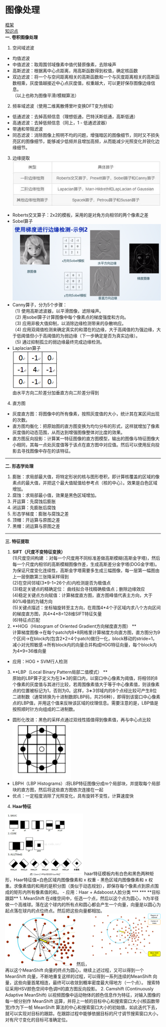 # 图像处理
[框架](https://blog.csdn.net/qq_16481211/article/details/79629794)    
[知识点](https://www.jianshu.com/p/926d6c15dbf9)   
**一.  卷积图像处理**  
1. 空间域滤波
 - 均值滤波
 - 中值滤波：取周围邻域像素中值代替原像素，去除噪声
 - 高斯滤波：根据离中心点距离，用高斯函数得到权值，确定核函数
 - 双边滤波：将一个与空间距离相关的高斯函数和一个与灰度距离相关的高斯函数相乘，灰度值越接近中心点灰度值，权重越大，可以更好保存图像边缘信息。  
（以上也称为图像平滑/模糊算法）
2. 频率域滤波（使用二维离散傅里叶变换DFT变为频域）
 - 低通滤波：去掉高频信息（理想低通，巴特沃斯低通，高斯低通）
 - 高通滤波：去掉低频信息（同上，1 - 低通滤波器）
 - 带通和带阻滤波
 - 同态滤波：消除图像上照明不均的问题，增强暗区的图像细节，同时又不损失亮区的图像细节，能够减少低频并且增加高频，从而能减少光照变化并锐化边缘细节。
3. 边缘提取   
![边缘检测算子分类](./pictures/bianyuantiqu.jpeg "分类")  
 - Roberts交叉算子：2x2的模板，采用的是对角方向相邻的两个像素之差
 - Sobel算子
  ![sobel](./pictures/sobel.png)
 - Canny算子，分为5个步骤：  
（1)  使用高斯滤波器，以平滑图像，滤除噪声。   
（2) 用sobel算子计算图像中每个像素点的梯度强度和方向。   
（3)  应用非极大值抑制，以消除边缘检测带来的杂散响应。   
（4)   应用双阈值检测来确定真实的和潜在的边缘，大于高阈值的为强边缘，大于低阈值但小于高阈值的为弱边缘（下一步确定是否为真实边缘）。   
（5)   通过抑制孤立的弱边缘最终完成边缘检测。
 - Laplacian算子  
  ![laplace](./pictures/laplace.png)  
  由水平方向二阶差分加垂直方向二阶差分得到
4. 直方图
 - 灰度直方图：将图像中的所有像素，按照灰度值的大小，统计其在某区间出现的次数。
 - 直方图均衡化：把原始图的直方图变换为均匀分布的形式，这样就增加了像素灰度值的动态范围，从而达到增强图像整体对比度的效果。
 - 直方图反向投影：计算某一特征图像的直方图模型，输出的图像与特征图像大小相同，其每一点处灰度值等于该点在直方图中对应值。然后可以使用反向投影去寻找图像中存在的该特征。  
***
**二.  形态学处理**  
 1. 膨胀：求局部最大值，将特定形状的核与图形卷积，即计算核覆盖的区域的像素点的最大值，并把这个最大值赋值给参考点（核的中心）。效果是白色区域增加。
 2. 腐蚀：求局部最小值，效果是黑色区域增加。
 3. 开运算：先腐蚀后膨胀
 4. 闭运算：先膨胀后腐蚀
 5. 形态学梯度：膨胀与腐蚀之差
 6. 顶帽：开运算与原图之差
 7. 黑帽：闭运算与原图之差
***
**三. 特征提取**  
 1. **SIFT（尺度不变特征变换）**   
(1)尺度空间构建 ：对每一个尺度用不同标准差做高斯模糊(高斯金字塔)，然后每一个尺度内相邻的高斯模糊图像作差，生成高斯差分金字塔(DOG金字塔)。为保证尺度变化连续性，高斯金字塔需要多生成三幅图像，每一层第一幅图由上一层倒数第三张降采样得到  
(2)在空间邻域(3\*9-1=26个点)内检测是否为极值点  
(3)稳定关键点的精确定位：  曲线拟合寻找精确极值点；删除边缘效应  
(4)稳定关键点方向赋值：计算梯度直方图，直方图峰值代表主方向，大于80%峰值的为辅方向  
(5)关键点描述：坐标轴旋转至主方向，在周围4\*4个子区域内求八个方向区间的梯度直方图，共4\*4\*8=128维SIFT特征矢量  
(6)特征点匹配   
 2. **HOG（Histogram of Oriented Gradient方向梯度直方图）  **  
计算梯度图像->在每个patch内8\*8网格里计算梯度方向直方图，直方图分为9个区间->在block内(包含2\*2=4个patch)做归一化，block移动的stride=1，减小对光照敏感->所有block内的向量合并构成HOG特征向量，每个block内为4\*9=36维向量   
- 应用：HOG + SVM行人检测
 3. **LBP（Local Binary Pattern局部二值模式）  **  
原始的LBP算子定义为在3∗3的窗口内，以窗口中心像素为阈值，将相邻的8个像素的灰度值与其进行比较，若周围像素值大于等于中心像素值，则该像素点的位置被标记为1，否则为0。这样，3∗3邻域内的8个点经比较可产生8位二进制数（通常转换为十进制数即LBP码，共256种），即得到该窗口中心像素点的LBP值，并用这个值来反映该区域的纹理信息。需要注意的是，LBP值是按照顺时针方向组成的二进制数。
- 圆形化改进：黑色的采样点通过双线性插值得到像素值，再与中心点比较  
![LBP](./pictures/LBP.png)
- LBPH（LBP Histograms）:将LBP特征图像分成m个局部块，并提取每个局部块的直方图，然后将这些直方图依次连接在一起
- 优点：一定程度消除了光照变化，具有旋转不变性，计算速度快
 4. **Haar特征**  
<img src="./pictures/haar.png" width = "50%" height = "50%"  />  
 haar特征模板内有白色和黑色两种矩形，Haar特征值=白色区域内图像像素和 x 权重 - 黑色区域内图像像素和 x 权重。求像素值的和用的是积分图（类似于动态规划），即保存每个像素点到原点围成的矩形内所有像素值的和。
- 应用：Haar + Adaboost人脸分类
***
***
**目标跟踪**  
 1. MeanShift  
在d维空间中，任选一个点，然后以这个点为圆心，h为半径做一个高维球。落在这个球内的所有点和圆心都会产生一个向量，向量是以圆心为起点落在球内的点位终点。然后把这些向量都相加。  
 <img src="./pictures/meanshift1.png" width = "45%" height = "45%"  />
 <img src="./pictures/meanshift.png" width = "45%" height = "45%"  align = right />  
然后，再以这个MeanShift 向量的终点为圆心，继续上述过程，又可以得到一个MeanShift 向量，不断地重复这样的过程，可以得到一系列连续的MeanShift 向量，这些向量首尾相连，最终可以收敛到概率密度最大得地方（一个点）。  
搜索特征采用HSV颜色空间中色调H的直方图反向投影。
 2. Camshift (Continuously Adaptive MeanShift)  
以视频图像中运动物体的颜色信息作为特征，对输入图像的每一帧分别作 MeanShift 运算，并将上一帧的目标中心和搜索窗口大小(核函数带宽)作为下一帧 MeanShift 算法的中心和搜索窗口大小的初始值，如此迭代下去，就可以实现对目标的跟踪。在跟踪过程中能够依据目标的尺寸调节搜索窗口大小，对有尺寸变化的目标可准确定位。